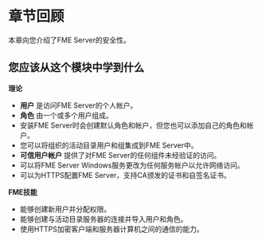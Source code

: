 # 章节回顾 #

本章向您介绍了FME Server的安全性。

## 您应该从这个模块中学到什么 ##

**理论**

- **用户** 是访问FME Server的个人帐户。
- **角色** 由一个或多个用户组成。
- 安装FME Server时会创建默认角色和帐户，但您也可以添加自己的角色和帐户。
- 您可以将组织的活动目录用户和组集成到FME Server中。
- **可信用户帐户** 提供了对FME Server的任何组件未经验证的访问。
- 可以将FME Server Windows服务更改为任何服务帐户以允许网络访问。
- 可以为HTTPS配置FME Server，支持CA颁发的证书和自签名证书。


**FME技能**

- 能够创建新用户并分配权限。
- 能够创建与活动目录服务器的连接并导入用户和角色。
- 使用HTTPS加密客户端和服务器计算机之间的通信的能力。
